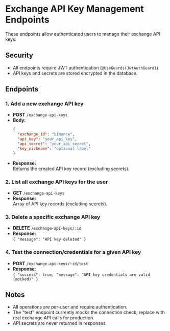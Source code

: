 # Exchange API Key Management Endpoints

These endpoints allow authenticated users to manage their exchange API keys.

## Security

- All endpoints require JWT authentication (`@UseGuards(JwtAuthGuard)`).
- API keys and secrets are stored encrypted in the database.

## Endpoints

### 1. Add a new exchange API key

- **POST** `/exchange-api-keys`
- **Body:**
  ```json
  {
    "exchange_id": "binance",
    "api_key": "your_api_key",
    "api_secret": "your_api_secret",
    "key_nickname": "optional label"
  }
  ```
- **Response:**  
  Returns the created API key record (excluding secrets).

### 2. List all exchange API keys for the user

- **GET** `/exchange-api-keys`
- **Response:**  
  Array of API key records (excluding secrets).

### 3. Delete a specific exchange API key

- **DELETE** `/exchange-api-keys/:id`
- **Response:**  
  `{ "message": "API key deleted" }`

### 4. Test the connection/credentials for a given API key

- **POST** `/exchange-api-keys/:id/test`
- **Response:**  
  `{ "success": true, "message": "API key credentials are valid (mocked)" }`

## Notes

- All operations are per-user and require authentication.
- The "test" endpoint currently mocks the connection check; replace with real exchange API calls for production.
- API secrets are never returned in responses.
